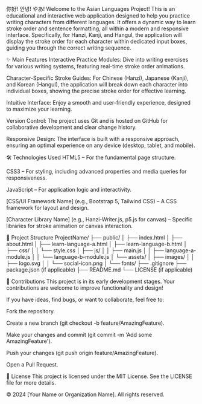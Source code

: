 你好! 안녕! やあ! Welcome to the Asian Languages Project!
This is an educational and interactive web application designed to help you practice writing characters from different languages. It offers a dynamic way to learn stroke order and sentence formatting, all within a modern and responsive interface. Specifically, for Hanzi, Kanji, and Hangul, the application will display the stroke order for each character within dedicated input boxes, guiding you through the correct writing sequence.

✨ Main Features
Interactive Practice Modules: Dive into writing exercises for various writing systems, featuring real-time stroke order animations.

Character-Specific Stroke Guides: For Chinese (Hanzi), Japanese (Kanji), and Korean (Hangul), the application will break down each character into individual boxes, showing the precise stroke order for effective learning.

Intuitive Interface: Enjoy a smooth and user-friendly experience, designed to maximize your learning.

Version Control: The project uses Git and is hosted on GitHub for collaborative development and clear change history.

Responsive Design: The interface is built with a responsive approach, ensuring an optimal experience on any device (desktop, tablet, and mobile).

🛠️ Technologies Used
HTML5 – For the fundamental page structure.

CSS3 – For styling, including advanced properties and media queries for responsiveness.

JavaScript – For application logic and interactivity.

[CSS/UI Framework Name] (e.g., Bootstrap 5, Tailwind CSS) – A CSS framework for layout and design.

[Character Library Name] (e.g., Hanzi-Writer.js, p5.js for canvas) – Specific libraries for stroke animation or canvas interaction.

📂 Project Structure
ProjectName/
├── public/
│   ├── index.html
│   ├── about.html
│   ├── learn-language-a.html
│   ├── learn-language-b.html
│   ├── css/
│   │   └── style.css
│   ├── js/
│   │   ├── main.js
│   │   ├── language-a-module.js
│   │   └── language-b-module.js
│   └── assets/
│       ├── images/
│       │   ├── logo.svg
│       │   └── social-icon.png
│       └── fonts/
├── .gitignore
├── package.json (if applicable)
├── README.md
└── LICENSE (if applicable)

🤝 Contributions
This project is in its early development stages. Your contributions are welcome to improve functionality and design!

If you have ideas, find bugs, or want to collaborate, feel free to:

Fork the repository.

Create a new branch (git checkout -b feature/AmazingFeature).

Make your changes and commit (git commit -m 'Add some AmazingFeature').

Push your changes (git push origin feature/AmazingFeature).

Open a Pull Request.

📄 License
This project is licensed under the MIT License. See the LICENSE file for more details.

© 2024 [Your Name or Organization Name]. All rights reserved.
